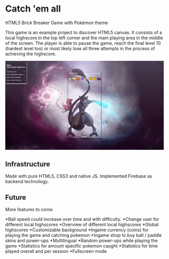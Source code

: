 # Catch 'em all

HTML5 Brick Breaker Game with Pokémon theme

This game is an example project to discover HTML5 canvas.
It consists of a local highscore in the top left corner and the main playing area in the middle of the screen.
The player is able to pause the game, reach the final level 10 (hardest level too) or most likely lose all three attempts in the process of achieving the highscore.

![Gameplay](../../../static//images/catch-em-all//Catch_em_all_demobild.png)

## Infrastructure

Made with pure HTML5, CSS3 and native JS. Implemented Firebase as backend technology.

## Future

More features to come.

*Ball speed could increase over time and with difficulty.
*Change user for different local highscores
*Overview of different local highscores
*Global highscores
*Customizable background
*Ingame currency (coins) for playing the game and catching pokemon
*Ingame shop to buy ball / paddle skins and power-ups
*Multilingual
*Random power-ups while playing the game
*Statistics for amount specific pokemon caught
*Statistics for time played overall and per session
*Fullscreen mode
